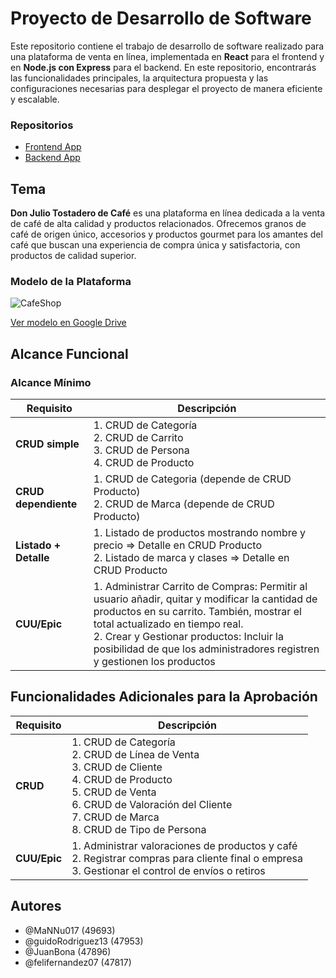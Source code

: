# Proyecto de Desarrollo de Software

Este repositorio contiene el trabajo de desarrollo de software realizado para una plataforma de venta en línea, implementada en **React** para el frontend y en **Node.js con Express** para el backend. En este repositorio, encontrarás las funcionalidades principales, la arquitectura propuesta y las configuraciones necesarias para desplegar el proyecto de manera eficiente y escalable.

### Repositorios
* [Frontend App](https://github.com/felifernandez07/FrontEnd)
* [Backend App](https://github.com/JuanBona/Trabajo-practico-DSW-UTN)

## Tema
**Don Julio Tostadero de Café** es una plataforma en línea dedicada a la venta de café de alta calidad y productos relacionados. Ofrecemos granos de café de origen único, accesorios y productos gourmet para los amantes del café que buscan una experiencia de compra única y satisfactoria, con productos de calidad superior.

### Modelo de la Plataforma
![CafeShop](https://github.com/JuanBona/Trabajo-practico-DSW-UTN/assets/155491172/aff995c9-37cb-4fb4-85e6-dae5a063249c)

[Ver modelo en Google Drive](https://drive.google.com/file/d/1oMacCh4JopPpksrR-n-q04tDVllo_dPT/view?usp=drive_link)

## Alcance Funcional 

### Alcance Mínimo

| Requisito           | Descripción |
|---------------------|-------------|
| **CRUD simple**     | 1. CRUD de Categoría<br>2. CRUD de Carrito<br>3. CRUD de Persona<br>4. CRUD de Producto |
| **CRUD dependiente**| 1. CRUD de Categoria (depende de CRUD Producto)<br>2. CRUD de Marca (depende de CRUD Producto) |
| **Listado + Detalle** | 1. Listado de productos mostrando nombre y precio => Detalle en CRUD Producto <br>2. Listado de marca y clases => Detalle en CRUD Producto|
| **CUU/Epic**        | 1. Administrar Carrito de Compras: Permitir al usuario añadir, quitar y modificar la cantidad de productos en su carrito. También, mostrar el total actualizado en tiempo real.<br>2. Crear y Gestionar productos: Incluir la posibilidad de que los administradores registren y gestionen los productos|

## Funcionalidades Adicionales para la Aprobación

| Requisito          | Descripción |
|--------------------|-------------|
| **CRUD**           | 1. CRUD de Categoría<br>2. CRUD de Línea de Venta<br>3. CRUD de Cliente<br>4. CRUD de Producto<br>5. CRUD de Venta<br>6. CRUD de Valoración del Cliente<br>7. CRUD de Marca<br>8. CRUD de Tipo de Persona |
| **CUU/Epic**       | 1. Administrar valoraciones de productos y café<br>2. Registrar compras para cliente final o empresa<br>3. Gestionar el control de envíos o retiros |

## Autores

- @MaNNu017 (49693)
- @guidoRodriguez13 (47953)
- @JuanBona (47896)
- @felifernandez07 (47817)
